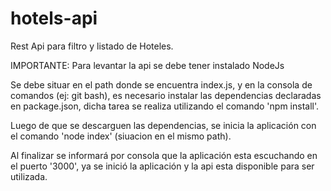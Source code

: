 # hotels-api

Rest Api para filtro y listado de Hoteles.

IMPORTANTE: Para levantar la api se debe tener instalado NodeJs

Se debe situar en el path donde se encuentra index.js, y en la consola de comandos (ej: git bash), 
es necesario instalar las dependencias declaradas en package.json, dicha tarea se realiza utilizando el comando 'npm install'.

Luego de que se descarguen las dependencias, se inicia la aplicación con el comando 'node index' (siuacion en el mismo path).

Al finalizar se informará por consola que la aplicación esta escuchando en el puerto '3000', ya se inició la aplicación y la 
api esta disponible para ser utilizada.
